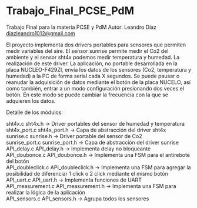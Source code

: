 # Trabajo_Final_PCSE_PdM
Trabajo Final para la materia PCSE y PdM
Autor: Leandro Díaz diazleandro1012@gmail.com

El proyecto implementa dos drivers portables para sensores que permiten medir variables del aire. El sensor sunrise permite medir el Co2 del ambiente y el sensor sht4x podemos medir temperatura y humedad. La realización de este driver. La aplicación, no portable desarrollada en la placa NUCLEO-F429ZI, envía los datos de los sensores (Co2, temperatura y humedad) a la PC de forma serial cada X segundos. Se puede pausar o reanudar la adquisición de datos mediante el botón de la placa NUCELO, así como también, entrar a un modo configuración presionando dos veces el botón. En este modo se puede cambiar la frecuencia con la que se adquieren los datos.

Detalle de los módulos:

sht4x.c sht4x.h -> Driver portables del sensor de humedad y temperatura  
sht4x_port.c sht4x_port.h -> Capa de abstracción del driver sht4x  
sunrise.c sunrise.h -> Driver portable del sensor de Co2  
sunrise_port.c sunrise_port.h -> Capa de abstracción del driver sunrise  
API_delay.c API_delay.h  -> Implementa delay no bloqueante  
API_doubonce.c API_doubonce.h  -> Implementa una FSM para el antirebote del botón  
API_doubleclick.c API_doubleclick.h -> Implementa una FSM para agregar la posibilidad de diferenciar 1 click o 2 click mediante el mismo botón  
API_uart.c API_uart.h -> Implementa funciones de UART  
API_measurement.c API_measurement.h -> Implementa una FSM para realizar la lógica de la aplicación  
API_sensors.c API_sensors.h -> Agrupa todos los sensores  


